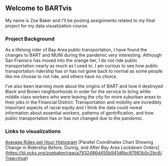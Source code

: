 ## Welcome to BARTvis 

My name is Zoe Baker and I'll be posting assignments related to my final project for my data visualization course. 

### Project Background 
  As a lifelong rider of Bay Area public transportation, I have found the changes to BART and MUNI during the pandemic very interesting. Although San Franisco has moved into the orange tier, I do not ride public transportation nearly as much as I used to. I am curious to see how public transportation ridership has or has not gone back to normal as some people like me choose to not ride, and others have no choice.  

  I’ve also been learning more about the origins of BART and how it destroyed Black and Brown neighborhoods in order for the service to bring white middle class workers who were leaving the city for more suburban areas to their jobs in the Financial District. Transportation and mobility are incredibly important aspects of racial equity and I think the data could reveal information about essential workers, patterns of gentrification, and how public transportation has or has not changed due to the pandemic.  




### Links to visualizations 

[Average Rides per Hour Histogram](https://bl.ocks.org/zoebaker/raw/09b8ee8fd1768f22654444030724ea40/?raw=true)
[Parallel Coordinates Chart Showing Change in Ridership Before, During, and After Bay Area Lockdown Orders] (https://bl.ocks.org/zoebaker/raw/a7932486d455b941d6bc97983b5c2bc6/?raw=true) 
